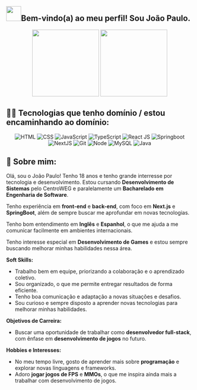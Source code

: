 ## <img height="40" src="[https://tenor.com/view/dev-gif-23299500](https://c.tenor.com/o6aj3W2I7rMAAAAC/dev.gif)"/>Bem-vindo(a) ao meu perfil! Sou João Paulo.

<div align="center">
  <img height="180em" src="https://github-readme-stats.vercel.app/api?username=jpgomesr&theme=dark" />
  <img height="180em" src="https://github-readme-stats.vercel.app/api/top-langs/?username=jpgomesr&layout=compact&card_width=300&theme=dark" />
</div>


## 👩‍💻 Tecnologias que tenho domínio / estou encaminhando ao domínio:

<div align="center">
  <div align="center">
    <img title="HTML-5" alt="HTML" src="https://img.shields.io/badge/HTML5-E34F26?style=for-the-badge&logo=html5&logoColor=white" />
    <img title="CSS-3" alt="CSS" src="https://img.shields.io/badge/CSS3-1572B6?style=for-the-badge&logo=css3&logoColor=white" />
    <img title="JavaScript" alt="JavaScript" src="https://img.shields.io/badge/JavaScript-F7DF1E?style=for-the-badge&logo=javascript&logoColor=black" />
    <img alt="TypeScript" src="https://img.shields.io/badge/TypeScript-007ACC?style=for-the-badge&logo=typescript&logoColor=white">
    <img title="ReactJS" alt="React JS" src="https://img.shields.io/badge/ReactJs-20232A?style=for-the-badge&logo=react&logoColor=61DAFB" />
    <img title="Springboot" alt="Springboot" src="https://img.shields.io/badge/Springboot-6DB33F?style=for-the-badge&logo=spring-boot&logoColor=white" />
  </div>
  
  <div align="center">
    <img alt="NextJS" src="https://img.shields.io/badge/next.js-000000?style=for-the-badge&logo=nextdotjs&logoColor=white">
    <img title="Git" alt="Git" src="https://img.shields.io/badge/Git-F05032?style=for-the-badge&logo=git&logoColor=white" />
    <img title="Node.js" alt="Node" src="https://img.shields.io/badge/Node.js-43853D?style=for-the-badge&logo=node.js&logoColor=white" />
    <img title="MySQL" alt="MySQL" src="https://img.shields.io/badge/MySQL-4479A1?style=for-the-badge&logo=mysql&logoColor=white" />
    <img title="Java" alt="Java" src="https://img.shields.io/badge/Java-ED8B00?style=for-the-badge&logo=openjdk&logoColor=white" />
  </div>
</div>


## 📖 Sobre mim:

Olá, sou o João Paulo! Tenho 18 anos e tenho grande interresse por tecnologia e desenvolvimento. Estou cursando **Desenvolvimento de Sistemas** pelo CentroWEG e paralelamente um **Bacharelado em Engenharia de Software**.

Tenho experiência em **front-end** e **back-end**, com foco em **Next.js** e **SpringBoot**, além de sempre buscar me aprofundar em novas tecnologias.

Tenho bom entendimento em **Inglês** e **Espanhol**, o que me ajuda a me comunicar facilmente em ambientes internacionais.

Tenho interesse especial em **Desenvolvimento de Games** e estou sempre buscando melhorar minhas habilidades nessa área.

**Soft Skills:**
- Trabalho bem em equipe, priorizando a colaboração e o aprendizado coletivo.
- Sou organizado, o que me permite entregar resultados de forma eficiente.
- Tenho boa comunicação e adaptação a novas situações e desafios.
- Sou curioso e sempre disposto a aprender novas tecnologias para melhorar minhas habilidades.

**Objetivos de Carreira:**
- Buscar uma oportunidade de trabalhar como **desenvolvedor full-stack**, com ênfase em **desenvolvimento de jogos** no futuro.

**Hobbies e Interesses:**
- No meu tempo livre, gosto de aprender mais sobre **programação** e explorar novas linguagens e frameworks.
- Adoro **jogar jogos de FPS** e **MMOs**, o que me inspira ainda mais a trabalhar com desenvolvimento de jogos.
